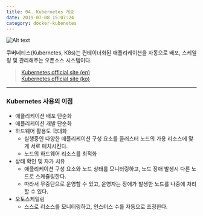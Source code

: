 ```yaml
---
title: 04. Kubernetes 개요
date: 2019-07-08 15:07:24
category: docker-kubenetes
---
```


![Alt text](https://d33wubrfki0l68.cloudfront.net/1567471e7c58dc9b7d9c65dcd54e60cbf5870daa/da576/_common-resources/images/flower.png) 

쿠버네티스(Kubernetes, K8s)는 컨테이너화된 애플리케이션을 자동으로 배포, 스케일링 및 관리해주는 오픈소스 시스템이다.


> [Kubernetes official site \(en\)](https://kubernetes.io/) \
> [Kubernetes official site \(ko\)](https://kubernetes.io/ko)
---

### Kubernetes 사용의 이점
- 애플리케이션 배포 단순화
- 애플리케이션 개발 단순화
- 하드웨어 활용도 극대화
    - 실행중인 다양한 애플리케이션 구성 요소를 클러스터 노드의 가용 리소스에 맞게 서로 매치시킨다.
    - 노드의 하드웨어 리소스를 최적화
- 상태 확인 및 자가 치유
    - 애플리케이션 구성 요소와 노드 상태를 모니터링하고, 노드 장애 발생시 다른 노드로 스케쥴링한다.
    - 따라서 무중단으로 운영할 수 있고, 운영자는 장애가 발생한 노드를 나중에 처리할 수 있다.
- 오토스케일링
    - 스스로 리소스를 모니터링하고, 인스터스 수를 자동으로 조정한다.

